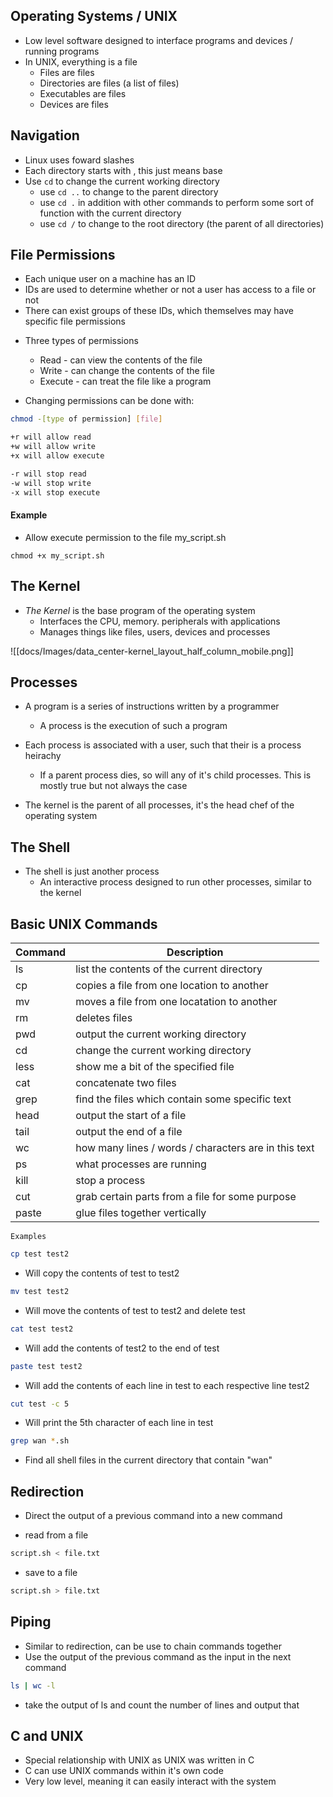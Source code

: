 ## Operating Systems / UNIX

* Low level software designed to interface programs and devices / running programs
* In UNIX, everything is a file
	* Files are files
	* Directories are files (a list of files)
	* Executables are files
	* Devices are files


## Navigation

- Linux uses foward slashes
- Each directory starts with \, this just means base
- Use `cd` to change the current working directory
	- use `cd ..` to change to the parent directory
	- use `cd .` in addition with other commands to perform some sort of function with the current directory
	- use `cd /` to change to the root directory (the parent of all directories)


## File Permissions

* Each unique user on a machine has an ID
* IDs are used to determine whether or not a user has access to a file or not
* There can exist groups of these IDs, which themselves may have specific file permissions

- Three types of permissions
	- Read - can view the contents of the file
	- Write - can change the contents of the file
	- Execute - can treat the file like a program

- Changing permissions can be done with:

``` bash
chmod -[type of permission] [file]
```

```bash
+r will allow read
+w will allow write
+x will allow execute

-r will stop read
-w will stop write
-x will stop execute
```

#### Example

- Allow execute permission to the file my_script.sh

```
chmod +x my_script.sh
```


## The Kernel

- *The Kernel* is the base program of the operating system
	- Interfaces the CPU, memory. peripherals with applications
	- Manages things like files, users, devices and processes

![[docs/Images/data_center-kernel_layout_half_column_mobile.png]]


## Processes

- A program is a series of instructions written by a programmer
	- A process is the execution of such a program

- Each process is associated with a user, such that their is a process heirachy
	- If a parent process dies, so will any of it's child processes. This is mostly true but not always the case

- The kernel is the parent of all processes, it's the head chef of the operating system

## The Shell

- The shell is just another process
	- An interactive process designed to run other processes, similar to the kernel


## Basic UNIX Commands

| Command | Description                                          |
| ------- | ---------------------------------------------------- |
| ls      | list the contents of the current directory           |
| cp      | copies a file from one location to another           |
| mv      | moves a file from one locatation to another          |
| rm      | deletes files                                        |
| pwd     | output the current working directory                 |
| cd      | change the current working directory                 |
| less    | show me a bit of the specified file                  |
| cat     | concatenate two files                                |
| grep    | find the files which contain some specific text      |
| head    | output the start of a file                           |
| tail    | output the end of a file                             |
| wc      | how many lines / words / characters are in this text |
| ps      | what processes are running                           |
| kill    | stop a process                                       |
| cut     | grab certain parts from a file for some purpose      |
| paste   | glue files together vertically                                                     |

`Examples`
```bash
cp test test2
```

- Will copy the contents of test to test2

```bash
mv test test2
```

- Will move the contents of test to test2 and delete test 

```bash
cat test test2
```

- Will add the contents of test2 to the end of test

```bash
paste test test2
```

- Will add the contents of each line in test to each respective line test2

```bash
cut test -c 5
```

- Will print the 5th character of each line in test

```bash
grep wan *.sh
```

- Find all shell files in the current directory that contain "wan"

## Redirection

- Direct the output of a previous command into a new command

- read from a file
``` bash
script.sh < file.txt
```

- save to a file
``` bash
script.sh > file.txt
```

## Piping

- Similar to redirection, can be use to chain commands together
- Use the output of the previous command as the input in the next command

```bash
ls | wc -l
```

- take the output of ls and count the number of lines and output that

## C and UNIX

- Special relationship with UNIX as UNIX was written in C
- C can use UNIX commands within it's own code
- Very low level, meaning it can easily interact with the system